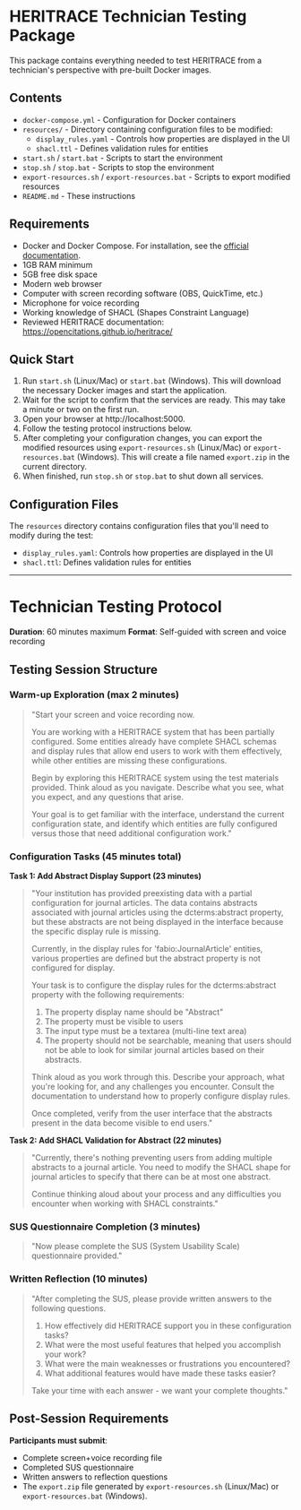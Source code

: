 # HERITRACE Technician Testing Package

This package contains everything needed to test HERITRACE from a technician's perspective with pre-built Docker images.

## Contents

- `docker-compose.yml` - Configuration for Docker containers
- `resources/` - Directory containing configuration files to be modified:
  - `display_rules.yaml` - Controls how properties are displayed in the UI
  - `shacl.ttl` - Defines validation rules for entities
- `start.sh` / `start.bat` - Scripts to start the environment
- `stop.sh` / `stop.bat` - Scripts to stop the environment
- `export-resources.sh` / `export-resources.bat` - Scripts to export modified resources
- `README.md` - These instructions

## Requirements

- Docker and Docker Compose. For installation, see the <a href="https://docs.docker.com/get-docker/" target="_blank">official documentation</a>.
- 1GB RAM minimum
- 5GB free disk space
- Modern web browser
- Computer with screen recording software (OBS, QuickTime, etc.)
- Microphone for voice recording
- Working knowledge of SHACL (Shapes Constraint Language)
- Reviewed HERITRACE documentation: https://opencitations.github.io/heritrace/

## Quick Start

1.  Run `start.sh` (Linux/Mac) or `start.bat` (Windows). This will download the necessary Docker images and start the application.
2.  Wait for the script to confirm that the services are ready. This may take a minute or two on the first run.
3.  Open your browser at http://localhost:5000.
4.  Follow the testing protocol instructions below.
5.  After completing your configuration changes, you can export the modified resources using `export-resources.sh` (Linux/Mac) or `export-resources.bat` (Windows). This will create a file named `export.zip` in the current directory.
6.  When finished, run `stop.sh` or `stop.bat` to shut down all services.

## Configuration Files

The `resources` directory contains configuration files that you'll need to modify during the test:

- `display_rules.yaml`: Controls how properties are displayed in the UI
- `shacl.ttl`: Defines validation rules for entities

---

# Technician Testing Protocol

**Duration**: 60 minutes maximum
**Format**: Self-guided with screen and voice recording

## Testing Session Structure

### **Warm-up Exploration (max 2 minutes)**

> "Start your screen and voice recording now. 
> 
> You are working with a HERITRACE system that has been partially configured. Some entities already have complete SHACL schemas and display rules that allow end users to work with them effectively, while other entities are missing these configurations.
> 
> Begin by exploring this HERITRACE system using the test materials provided. Think aloud as you navigate. Describe what you see, what you expect, and any questions that arise.
> 
> Your goal is to get familiar with the interface, understand the current configuration state, and identify which entities are fully configured versus those that need additional configuration work."

### **Configuration Tasks (45 minutes total)**

**Task 1: Add Abstract Display Support (23 minutes)**

> "Your institution has provided preexisting data with a partial configuration for journal articles. The data contains abstracts associated with journal articles using the dcterms:abstract property, but these abstracts are not being displayed in the interface because the specific display rule is missing.
> 
> Currently, in the display rules for 'fabio:JournalArticle' entities, various properties are defined but the abstract property is not configured for display.
> 
> Your task is to configure the display rules for the dcterms:abstract property with the following requirements:
> 
> 1. The property display name should be "Abstract"
> 2. The property must be visible to users
> 3. The input type must be a textarea (multi-line text area)
> 4. The property should not be searchable, meaning that users should not be able to look for similar journal articles based on their abstracts.
> 
> Think aloud as you work through this. Describe your approach, what you're looking for, and any challenges you encounter. Consult the documentation to understand how to properly configure display rules.
> 
> Once completed, verify from the user interface that the abstracts present in the data become visible to end users."

**Task 2: Add SHACL Validation for Abstract (22 minutes)**  

> "Currently, there's nothing preventing users from adding multiple abstracts to a journal article. You need to modify the SHACL shape for journal articles to specify that there can be at most one abstract.
> 
> Continue thinking aloud about your process and any difficulties you encounter when working with SHACL constraints."

### **SUS Questionnaire Completion (3 minutes)**

> "Now please complete the SUS (System Usability Scale) questionnaire provided."

### **Written Reflection (10 minutes)**

> "After completing the SUS, please provide written answers to the following questions.
> 
> 1. How effectively did HERITRACE support you in these configuration tasks?
> 2. What were the most useful features that helped you accomplish your work?
> 3. What were the main weaknesses or frustrations you encountered?
> 4. What additional features would have made these tasks easier?
> 
> Take your time with each answer - we want your complete thoughts."

## Post-Session Requirements

**Participants must submit**:
- Complete screen+voice recording file
- Completed SUS questionnaire
- Written answers to reflection questions
- The `export.zip` file generated by `export-resources.sh` (Linux/Mac) or `export-resources.bat` (Windows).

